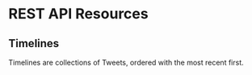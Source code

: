 REST API Resources
=================


Timelines
-----------
Timelines are collections of Tweets, ordered with the most recent first.



